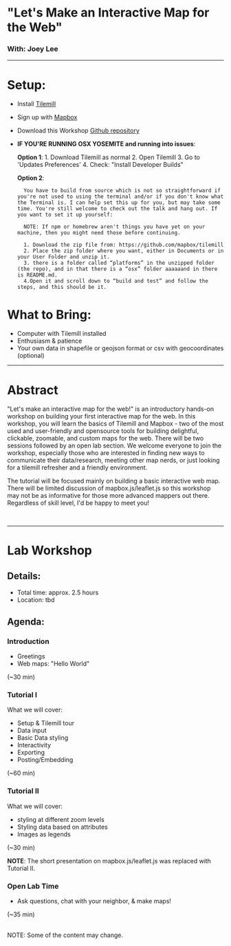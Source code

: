 # "Let's Make an Interactive Map for the Web" 
### With: Joey Lee

***

# Setup:
+ Install [Tilemill ](https://www.mapbox.com/tilemill/)
+ Sign up with [Mapbox](https://www.mapbox.com/)
+ Download this Workshop [Github repository](https://github.com/joeyklee/hellowebmaps)
+ **IF YOU'RE RUNNING OSX YOSEMITE and running into issues**: 

	**Option 1**:
		1. Download Tilemill as normal
		2. Open Tilemill
		3. Go to 'Updates Preferences'
		4. Check: "Install Developer Builds" 

	**Option 2**:

		You have to build from source which is not so straightforward if you're not used to using the terminal and/or if you don't know what the Terminal is. I can help set this up for you, but may take some time. You're still welcome to check out the talk and hang out. If you want to set it up yourself:
		 
		NOTE: If npm or homebrew aren't things you have yet on your machine, then you might need those before continuing.

        1. Download the zip file from: https://github.com/mapbox/tilemill
        2. Place the zip folder where you want, either in Documents or in 			your User Folder and unzip it. 
        3. there is a folder called “platforms” in the unzipped folder (the repo), and in that there is a “osx” folder aaaaaand in there is README.md. 
        4.Open it and scroll down to “build and test” and follow the steps, and this should be it.
        
          


# What to Bring:
+ Computer with Tilemill installed 
+ Enthusiasm & patience
+ Your own data in shapefile or geojson format or csv with geocoordinates (optional)


***
# Abstract
"Let's make an interactive map for the web!" is an introductory hands-on workshop on building your first interactive map for the web. In this workshop, you will learn the basics of Tilemill and Mapbox - two of the most used and user-friendly and opensource tools for building delightful, clickable, zoomable, and custom maps for the web. There will be two sessions followed by an open lab section. We welcome everyone to join the workshop, especially those who are interested in finding new ways to communicate their data/research, meeting other map nerds, or just looking for a tilemill refresher and a friendly environment.

The tutorial will be focused mainly on building a basic interactive web map. There will be limited discussion of mapbox.js/leaflet.js so this workshop may not be as informative for those more advanced mappers out there. Regardless of skill level, I'd be happy to meet you! 

</br>

<!--
# Bio: Joey Lee
Joey is a geographer from San Francisco, California, working in critical cartography, geospatial technology, data visualization, and digital media. He has a BA from UCLA and has worked as a research assistant at the Massachusetts Institute of Technology (MIT). He is actively involved in data visualization and science communication projects and conducts research on smart cities and urban climate science. He is a co-author of the Big Atlas of LA Pools and is currently pursuing a MSc at the University of British Columbia in Vancouver, Canada. When Joey is not making maps, he can be found on long bike rides, skateboarding, or enjoying the latest This American Life.
-->

***
# Lab Workshop
## Details:
+ Total time: approx. 2.5 hours
+ Location: tbd


## Agenda:

### Introduction 
+ Greetings 
+ Web maps: "Hello World"
 
 (~30 min) 


 
### Tutorial I
  What we will cover: 
  
  + Setup & Tilemill tour
  + Data input
  + Basic Data styling
  + Interactivity
  + Exporting
  + Posting/Embedding
  
  (~60 min)

 
### Tutorial II
   What we will cover:
   
   + styling at different zoom levels
   + Styling data based on attributes
   + Images as legends

   (~30 min)
  
  **NOTE**: The short presentation on mapbox.js/leaflet.js was replaced with Tutorial II. 

### Open Lab Time
+ Ask questions, chat with your neighbor, & make maps!

(~35 min)

</br>
NOTE: Some of the content may change.


